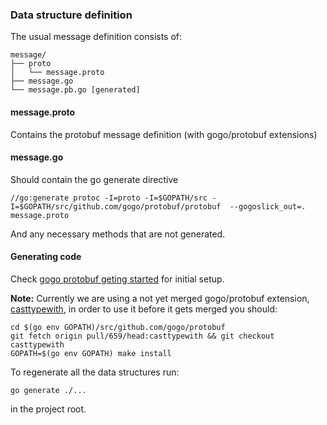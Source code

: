 ### Data structure definition ###

The usual message definition consists of:

```
message/
├── proto
│   └── message.proto
├── message.go
└── message.pb.go [generated]
```

#### message.proto ####

Contains the protobuf message definition (with gogo/protobuf extensions)

#### message.go ####

Should contain the go generate directive

```
//go:generate protoc -I=proto -I=$GOPATH/src -I=$GOPATH/src/github.com/gogo/protobuf/protobuf  --gogoslick_out=. message.proto
```

And any necessary methods that are not generated.

#### Generating code ####

Check [gogo protobuf geting started](https://github.com/gogo/protobuf#getting-started) for initial setup.

**Note:** Currently we are using a not yet merged gogo/protobuf extension, [casttypewith](https://github.com/gogo/protobuf/pull/659), in order to use it before it gets merged you should:


```
cd $(go env GOPATH)/src/github.com/gogo/protobuf
git fetch origin pull/659/head:casttypewith && git checkout casttypewith
GOPATH=$(go env GOPATH) make install

```

To regenerate all the data structures run:
```
go generate ./...
```
in the project root.

